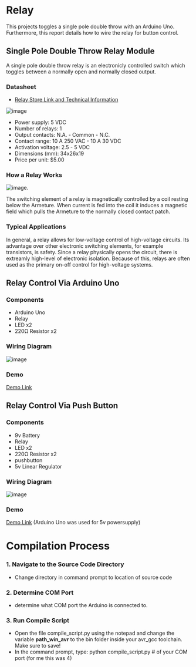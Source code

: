 # Relay
This projects toggles a single pole double throw with an Arduino Uno. Furthermore, this report details how to wire the relay for button control.
## Single Pole Double Throw Relay Module
A single pole double throw relay is an electronicly controlled switch which toggles between a normally open and normally closed output.
### Datasheet
* [Relay Store Link and Technical Information](https://store-usa.arduino.cc/products/1-relay-module-5-vdc-10a-assembled?queryID=bddbe27c2756fdc2e1ba27be88c12172&selectedStore=us)
  
![image](https://github.com/IanPascoe/Relay/assets/95391563/383834c6-d5a2-4fee-9af7-59b87644c96d)

* Power supply: 5 VDC
* Number of relays: 1
* Output contacts: N.A. - Common - N.C.
* Contact range: 10 A 250 VAC - 10 A 30 VDC
* Activation voltage: 2.5 - 5 VDC
* Dimensions (mm): 34x26x19
* Price per unit: $5.00
### How a Relay Works
![image](https://github.com/IanPascoe/Relay/assets/95391563/1fa9c6c3-254b-400f-ad43-ee4604ea121e).

The switching element of a relay is magnetically controlled by a coil resting below the Armeture. When current is fed into the coil it induces a magnetic field which pulls the Armeture to the normally closed contact patch.
### Typical Applications
In general, a relay allows for low-voltage control of high-voltage circuits. Its advantage over other electronic switching elements, for example transistors, is safety. Since a relay physically opens the circuit, there is extreamly high-level of electronic isolation. Because of this, relays are often used as the primary on-off control for high-voltage systems.
## Relay Control Via Arduino Uno
### Components
* Arduino Uno
* Relay
* LED x2
* 220Ω Resistor x2
### Wiring Diagram
![image](https://github.com/IanPascoe/Relay/assets/95391563/e66b736b-0a96-4872-be4b-2fff33a91fea)

### Demo
[Demo Link](https://youtu.be/WtQ3pgL7cVg)
## Relay Control Via Push Button
### Components
* 9v Battery
* Relay
* LED x2
* 220Ω Resistor x2
* pushbutton
* 5v Linear Regulator
### Wiring Diagram
![image](https://github.com/IanPascoe/Relay/assets/95391563/ee5288a1-8acb-4749-9495-9d376c996c36)
### Demo
[Demo Link](https://youtube.com/shorts/n3gOkS61pyU?feature=share) (Arduino Uno was used for 5v powersupply)

# Compilation Process
### 1. Navigate to the Source Code Directory
  * Change directory in command prompt to location of source code 
### 2. Determine COM Port
  *  determine what COM port the Arduino is connected to.
### 3. Run Compile Script
  * Open the file compile_script.py using the notepad and change the variable **path_win_avr** to the bin folder inside your avr_gcc toolchain. Make sure to save!
  * In the command prompt, type: python compile_script.py # of your COM port (for me this was 4)


